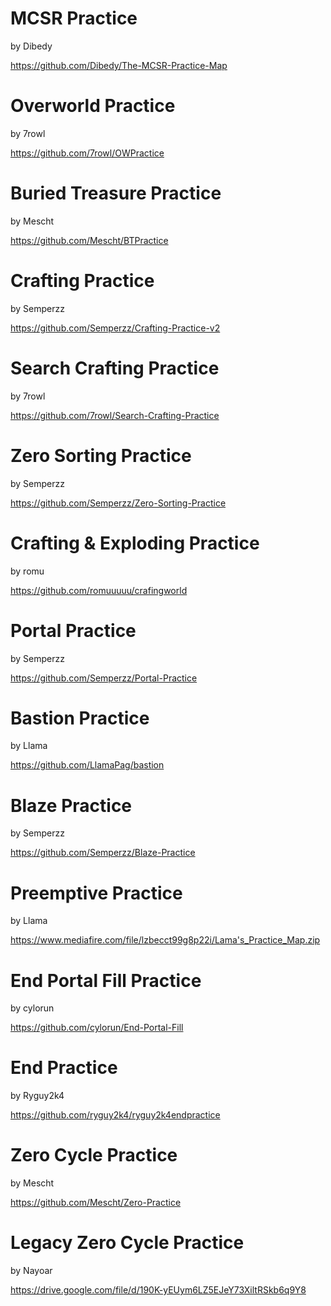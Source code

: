 # MCSR Practice  
by Dibedy  

https://github.com/Dibedy/The-MCSR-Practice-Map  
# Overworld Practice  
by 7rowl  

https://github.com/7rowl/OWPractice  
# Buried Treasure Practice  
by Mescht  

https://github.com/Mescht/BTPractice  
# Crafting Practice  
by Semperzz  

https://github.com/Semperzz/Crafting-Practice-v2  
# Search Crafting Practice  
by 7rowl  

https://github.com/7rowl/Search-Crafting-Practice  
# Zero Sorting Practice  
by Semperzz  

https://github.com/Semperzz/Zero-Sorting-Practice  
# Crafting & Exploding Practice  
by romu  

https://github.com/romuuuuu/crafingworld  
# Portal Practice  
by Semperzz  

https://github.com/Semperzz/Portal-Practice  
# Bastion Practice  
by Llama  

https://github.com/LlamaPag/bastion  
# Blaze Practice  
by Semperzz  

https://github.com/Semperzz/Blaze-Practice  
# Preemptive Practice  
by Llama  

https://www.mediafire.com/file/lzbecct99g8p22i/Lama's_Practice_Map.zip  
# End Portal Fill Practice  
by cylorun  

https://github.com/cylorun/End-Portal-Fill  
# End Practice  
by Ryguy2k4  

https://github.com/ryguy2k4/ryguy2k4endpractice  
# Zero Cycle Practice  
by Mescht  

https://github.com/Mescht/Zero-Practice  
# Legacy Zero Cycle Practice  
by Nayoar

https://drive.google.com/file/d/190K-yEUym6LZ5EJeY73XiltRSkb6q9Y8  
